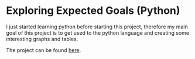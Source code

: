 # Exploring Expected Goals (Python)

I just started learning python before starting this project, therefore my main goal of this project is to get used to the python language and creating some interesting graphs and tables.

The project can be found [here](https://www.kaggle.com/code/elky96/exploring-expected-goals-in-european-soccer-data).
